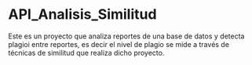# API_Analisis_Similitud
Este es un proyecto que analiza reportes de una base de datos y detecta plagioi entre reportes, es decir el nivel de plagio se mide a través de técnicas de similitud que realiza dicho proyecto.
